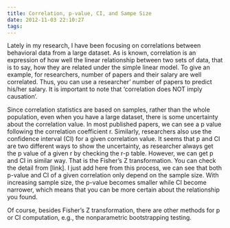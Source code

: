 ```yaml
---
title: Correlation, p-value, CI, and Sampe Size
date: 2012-11-03 22:10:27
tags:
---
```

Lately in my research, I have been focusing on correlations between behavioral data from a large dataset. As is known, correlation is an expression of how well the linear relationship between two sets of data, that is to say, how they are related under the simple linear model. To give an example, for researchers, number of papers and their salary are well correlated. Thus, you can use a researcher’ number of papers to predict his/her salary. It is important to note that ‘correlation does NOT imply causation‘.

Since correlation statistics are based on samples, rather than the whole population, even when you have a large dataset, there is some uncertainty about the correlation value. In most published papers, we can see a p value following the correlation coefficient r. Similarly, researchers also use the confidence interval (CI) for a given correlation value. It seems that p and CI are two different ways to show the uncertainty, as researcher always get the p value of a given r by checking the r-p table. However, we can get p and CI in similar way. That is the Fisher’s Z transformation. You can check the detail from [link]. I just add here from this process, we can see that both p-value and CI of a given correlation only depend on the sample size. With increasing sample size, the p-value becomes smaller while CI become narrower, which means that you can be more certain about the relationship you found.

Of course, besides Fisher’s Z transformation, there are other methods for p or CI computation, e.g., the nonparametric bootstrapping testing.